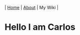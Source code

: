 
| [Home](https://carlosvitr.github.io/WikiPost/) |  [About](github/ISSUE_TEMPLATE/)  | My Wiki |
 
# Hello I am Carlos 
